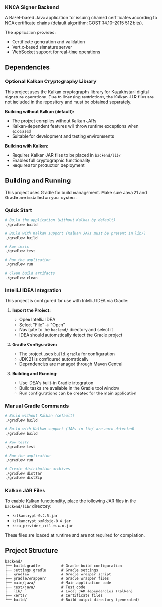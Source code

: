 ### KNCA Signer Backend

A Bazel-based Java application for issuing chained certificates according to NCA certificate chains (default algorithm:
GOST 34.10–2015 512 bits).

The application provides:

- Certificate generation and validation
- Vert.x-based signature server
- WebSocket support for real-time operations

## Dependencies

### Optional Kalkan Cryptography Library

This project uses the Kalkan cryptography library for Kazakhstani digital signature operations. Due to licensing
restrictions, the Kalkan JAR files are not included in the repository and must be obtained separately.

**Building without Kalkan (default):**

- The project compiles without Kalkan JARs
- Kalkan-dependent features will throw runtime exceptions when accessed
- Suitable for development and testing environments

**Building with Kalkan:**

- Requires Kalkan JAR files to be placed in `backend/lib/`
- Enables full cryptographic functionality
- Required for production deployment

## Building and Running

This project uses Gradle for build management. Make sure Java 21 and Gradle are installed on your system.

### Quick Start

```bash
# Build the application (without Kalkan by default)
./gradlew build

# Build with Kalkan support (Kalkan JARs must be present in lib/)
./gradlew build

# Run tests
./gradlew test

# Run the application
./gradlew run

# Clean build artifacts
./gradlew clean
```

### IntelliJ IDEA Integration

This project is configured for use with IntelliJ IDEA via Gradle:

1. **Import the Project:**
    - Open IntelliJ IDEA
    - Select "File" → "Open"
    - Navigate to the `backend/` directory and select it
    - IDEA should automatically detect the Gradle project

2. **Gradle Configuration:**
    - The project uses `build.gradle` for configuration
    - JDK 21 is configured automatically
    - Dependencies are managed through Maven Central

3. **Building and Running:**
    - Use IDEA's built-in Gradle integration
    - Build tasks are available in the Gradle tool window
    - Run configurations can be created for the main application

### Manual Gradle Commands

```bash
# Build without Kalkan (default)
./gradlew build

# Build with Kalkan support (JARs in lib/ are auto-detected)
./gradlew build

# Run tests
./gradlew test

# Run the application
./gradlew run

# Create distribution archives
./gradlew distTar
./gradlew distZip
```

### Kalkan JAR Files

To enable Kalkan functionality, place the following JAR files in the `backend/lib/` directory:

- `kalkancrypt-0.7.5.jar`
- `kalkancrypt_xmldsig-0.4.jar`
- `knca_provider_util-0.8.6.jar`

These files are loaded at runtime and are not required for compilation.

## Project Structure

```
backend/
├── build.gradle          # Gradle build configuration
├── settings.gradle       # Gradle settings
├── gradlew               # Gradle wrapper script
├── gradle/wrapper/       # Gradle wrapper files
├── main/java/            # Main application code
├── test/java/            # Test code
├── lib/                  # Local JAR dependencies (Kalkan)
├── certs/                # Certificate files
└── build/                # Build output directory (generated)
```
